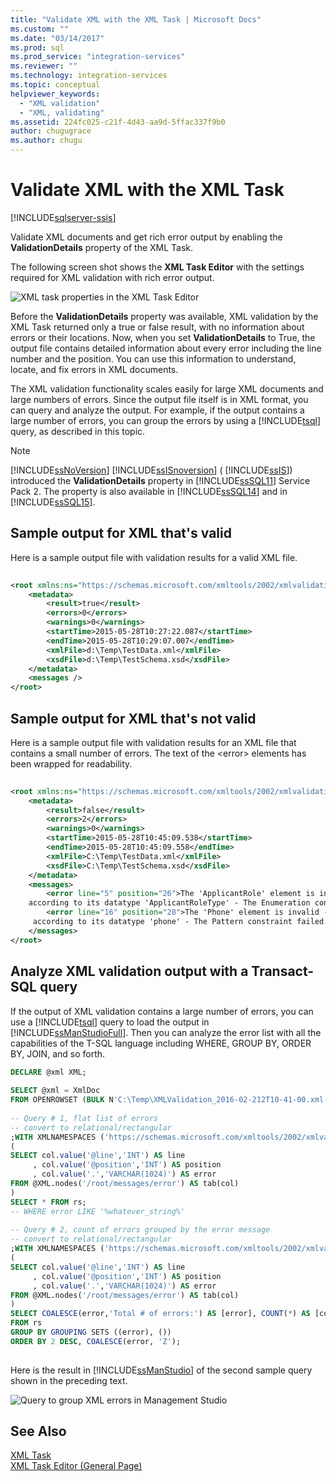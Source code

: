 ```yaml
---
title: "Validate XML with the XML Task | Microsoft Docs"
ms.custom: ""
ms.date: "03/14/2017"
ms.prod: sql
ms.prod_service: "integration-services"
ms.reviewer: ""
ms.technology: integration-services
ms.topic: conceptual
helpviewer_keywords: 
  - "XML validation"
  - "XML, validating"
ms.assetid: 224fc025-c21f-4d43-aa9d-5ffac337f9b0
author: chugugrace
ms.author: chugu
---
```

# Validate XML with the XML Task

[!INCLUDE[sqlserver-ssis](../../includes/applies-to-version/sqlserver-ssis.md)]


  Validate XML documents and get rich error output by enabling the **ValidationDetails** property of the XML Task.  
  
 The following screen shot shows the **XML Task Editor** with the settings required for XML validation with rich error output.  
  
 ![XML task properties in the XML Task Editor](../../integration-services/control-flow/media/xmltaskproperties.jpg "XML task properties in the XML Task Editor")  
  
 Before the **ValidationDetails** property was available, XML validation by the XML Task returned only a true or false result, with no information about errors or their locations. Now, when you set **ValidationDetails** to True, the output file contains detailed information about every error including the line number and the position. You can use this information to understand, locate, and fix errors in XML documents.  
  
 The XML validation functionality scales easily for large XML documents and large numbers of errors. Since the output file itself is in XML format, you can query and analyze the output. For example, if the output contains a large number of errors, you can group the errors by using a [!INCLUDE[tsql](../../includes/tsql-md.md)] query, as described in this topic.  
  
> [!NOTE]
>  [!INCLUDE[ssNoVersion](../../includes/ssnoversion-md.md)] [!INCLUDE[ssISnoversion](../../includes/ssisnoversion-md.md)] ( [!INCLUDE[ssIS](../../includes/ssis-md.md)]) introduced the **ValidationDetails** property in [!INCLUDE[ssSQL11](../../includes/sssql11-md.md)] Service Pack 2. The property is also available in [!INCLUDE[ssSQL14](../../includes/sssql14-md.md)] and in [!INCLUDE[ssSQL15](../../includes/sssql15-md.md)].  
  
## Sample output for XML that's valid  
 Here is a sample output file with validation results for a valid XML file.  
  
```xml  
  
<root xmlns:ns="https://schemas.microsoft.com/xmltools/2002/xmlvalidation">  
    <metadata>  
        <result>true</result>  
        <errors>0</errors>  
        <warnings>0</warnings>  
        <startTime>2015-05-28T10:27:22.087</startTime>  
        <endTime>2015-05-28T10:29:07.007</endTime>  
        <xmlFile>d:\Temp\TestData.xml</xmlFile>  
        <xsdFile>d:\Temp\TestSchema.xsd</xsdFile>  
    </metadata>  
    <messages />  
</root>  
```  
  
## Sample output for XML that's not valid  
 Here is a sample output file with validation results for an XML file that contains a small number of errors. The text of the \<error> elements has been wrapped for readability.  
  
```xml  
  
<root xmlns:ns="https://schemas.microsoft.com/xmltools/2002/xmlvalidation">  
    <metadata>  
        <result>false</result>  
        <errors>2</errors>  
        <warnings>0</warnings>  
        <startTime>2015-05-28T10:45:09.538</startTime>  
        <endTime>2015-05-28T10:45:09.558</endTime>  
        <xmlFile>C:\Temp\TestData.xml</xmlFile>  
        <xsdFile>C:\Temp\TestSchema.xsd</xsdFile>  
    </metadata>  
    <messages>  
        <error line="5" position="26">The 'ApplicantRole' element is invalid - The value 'wer3' is invalid  
    according to its datatype 'ApplicantRoleType' - The Enumeration constraint failed.</error>  
        <error line="16" position="28">The 'Phone' element is invalid - The value 'we3056666666' is invalid  
     according to its datatype 'phone' - The Pattern constraint failed.</error>  
    </messages>  
</root>  
```  
  
## Analyze XML validation output with a Transact-SQL query  
 If the output of XML validation contains a large number of errors, you can use a [!INCLUDE[tsql](../../includes/tsql-md.md)] query to load the output in [!INCLUDE[ssManStudioFull](../../includes/ssmanstudiofull-md.md)]. Then you can analyze the error list with all the capabilities of the T-SQL language including WHERE, GROUP BY, ORDER BY, JOIN, and so forth.  
  
```sql  
DECLARE @xml XML;  
  
SELECT @xml = XmlDoc     
FROM OPENROWSET (BULK N'C:\Temp\XMLValidation_2016-02-212T10-41-00.xml', SINGLE_BLOB) AS Tab(XmlDoc);  
  
-- Query # 1, flat list of errors  
-- convert to relational/rectangular  
;WITH XMLNAMESPACES ('https://schemas.microsoft.com/xmltools/2002/xmlvalidation' AS ns), rs AS  
(  
SELECT col.value('@line','INT') AS line  
     , col.value('@position','INT') AS position  
     , col.value('.','VARCHAR(1024)') AS error  
FROM @XML.nodes('/root/messages/error') AS tab(col)  
)  
SELECT * FROM rs;  
-- WHERE error LIKE '%whatever_string%'  
  
-- Query # 2, count of errors grouped by the error message  
-- convert to relational/rectangular  
;WITH XMLNAMESPACES ('https://schemas.microsoft.com/xmltools/2002/xmlvalidation' AS ns), rs AS  
(  
SELECT col.value('@line','INT') AS line  
     , col.value('@position','INT') AS position  
     , col.value('.','VARCHAR(1024)') AS error  
FROM @XML.nodes('/root/messages/error') AS tab(col)  
)  
SELECT COALESCE(error,'Total # of errors:') AS [error], COUNT(*) AS [counter]  
FROM rs  
GROUP BY GROUPING SETS ((error), ())  
ORDER BY 2 DESC, COALESCE(error, 'Z');  
  
```  
  
 Here is the result in [!INCLUDE[ssManStudio](../../includes/ssmanstudio-md.md)] of the second sample query shown in the preceding text.  
  
 ![Query to group XML errors in Management Studio](../../integration-services/control-flow/media/queryforxmlerrors.jpg "Query to group XML errors in Management Studio")  
  
## See Also  
 [XML Task](../../integration-services/control-flow/xml-task.md)   
 [XML Task Editor &#40;General Page&#41;](../../integration-services/control-flow/xml-task-editor-general-page.md)  
  
  
